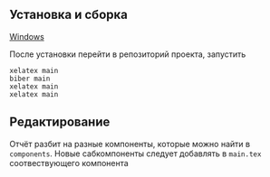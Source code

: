 ## Установка и сборка

[Windows](https://tug.org/texlive/windows.html)

После установки перейти в репозиторий проекта, запустить

```
xelatex main
biber main
xelatex main
xelatex main
```

## Редактирование

Отчёт разбит на разные компоненты, которые можно найти в `components`.
Новые сабкомпоненты следует добавлять в `main.tex` соотвествующего компонента
